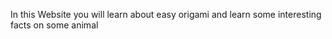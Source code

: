 In this Website you will learn about easy origami and learn some interesting facts on some animal
 

